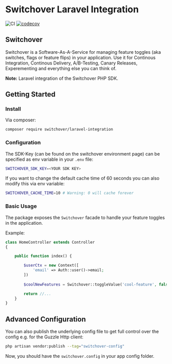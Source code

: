 # Switchover Laravel Integration

![CI](https://github.com/switchover-io/laravel-integration/workflows/CI/badge.svg)
[![codecov](https://codecov.io/gh/switchover-io/laravel-integration/branch/main/graph/badge.svg?token=IQNFOXJIWX)](https://codecov.io/gh/switchover-io/laravel-integration)

## Switchover

Switchover is a Software-As-A-Service for managing feature toggles (aka switches, flags or feature flips) in your application. Use it for Continous Integration, Continous Delivery, A/B-Testing, Canary Releases, Experementing and everything else you can think of.

__Note:__
Laravel integration of the Switchover PHP SDK. 

## Getting Started

### Install
Via composer:

```bash
composer require switchover/laravel-integration
```

### Configuration

The SDK-Key (can be found on the switchover environment page) can be specified as env variable in your `.env` file:

```bash
SWITCHOVER_SDK_KEY=<YOUR SDK KEY>
```

If you want to change the default cache time of 60 seconds you can also modify this via env variable:

```bash
SWITCHOVER_CACHE_TIME=10 # Warning: 0 will cache forever
```

### Basic Usage

The package exposes the `Switchover` facade to handle your feature toggles in the application. 

Example:
```php
class HomeController extends Controller
{

    public function index() {

        $userCtx = new Context([
            'email' => Auth::user()->email;
        ])
        
        $coolNewFeatures = Switchover::toggleValue('cool-feature', false, $userCtx);

        return //...
    }
}
```

## Advanced Configuration

You can also publish the underlying config file to get full control over the config e.g. for the Guzzle Http client:

```bash
php artisan vendor:publish --tag="switchover-config"
```

Now, you should have the `switchover.config` in your app config folder.
